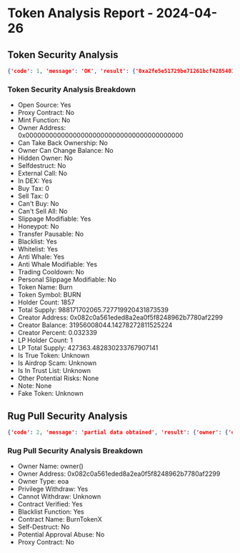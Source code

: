 # Token Analysis Report - 2024-04-26

## Token Security Analysis
```json
{'code': 1, 'message': 'OK', 'result': {'0xa2fe5e51729be71261bcf42854012827bc44c044': {'note': None, 'lp_total_supply': '427363.482830233767907141', 'lp_holders': [{'is_locked': 0, 'is_contract': 1, 'address': '0xfd235968e65b0990584585763f837a5b5330e6de', 'balance': '427363.482830233767907141', 'nft_list': [{'nft_percentage': '1.000000000000000000', 'nft_id': '689329', 'amount': '427363.482830233767907141', 'in_effect': '0', 'value': '80433.53825070754329207393'}], 'locked_detail': None, 'tag': '', 'percent': '1.000000000000000000'}], 'is_airdrop_scam': None, 'other_potential_risks': None, 'transfer_pausable': '0', 'trading_cooldown': '0', 'hidden_owner': '0', 'selfdestruct': '0', 'owner_percent': '0.000000', 'is_whitelisted': '1', 'holder_count': '1857', 'trust_list': None, 'is_honeypot': '0', 'honeypot_with_same_creator': '0', 'holders': [{'is_locked': 1, 'is_contract': 0, 'address': '0x000000000000000000000000000000000000dead', 'balance': '800049959156.074401087915147854', 'locked_detail': None, 'tag': '', 'percent': '0.809626462166045207'}, {'is_locked': 0, 'is_contract': 1, 'address': '0xd3bd242e9004fda0e076da73a84e542e8322e47d', 'balance': '103828658900', 'locked_detail': None, 'tag': '', 'percent': '0.105071475618003369'}, {'is_locked': 0, 'is_contract': 0, 'address': '0x082c0a561eded8a2ea0f5f8248962b7780af2299', 'balance': '31956008044.14278272811525224', 'locked_detail': None, 'tag': '', 'percent': '0.032338517665847150'}, {'is_locked': 0, 'is_contract': 1, 'address': '0x2be0773474d93d6b9d954ad318821b8c3f751c49', 'balance': '10000000000', 'locked_detail': None, 'tag': '', 'percent': '0.010119698812560061'}, {'is_locked': 0, 'is_contract': 1, 'address': '0xde0400e9311a874d53f3922bd6c02e327a5dff09', 'balance': '7130563612.618053259370210886', 'locked_detail': None, 'tag': 'UniswapV3', 'percent': '0.007215915612349489'}, {'is_locked': 0, 'is_contract': 1, 'address': '0xb3e65c2dfdd334d297578500d62d3ac7ef074351', 'balance': '3648885234.994774579813422331', 'locked_detail': None, 'tag': '', 'percent': '0.003692561957974456'}, {'is_locked': 0, 'is_contract': 0, 'address': '0x5b875e4bd3025a5158986f5e509e405190813a7d', 'balance': '2511459085.245735841087963356', 'locked_detail': None, 'tag': '', 'percent': '0.002541520952275445'}, {'is_locked': 0, 'is_contract': 0, 'address': '0x39d9f60ed43b831f8f3f1a32f8accda65be950e9', 'balance': '2362809815.403901050249456114', 'locked_detail': None, 'tag': '', 'percent': '0.002391092368324811'}, {'is_locked': 0, 'is_contract': 0, 'address': '0x73c514484f1f77731f7889fb7a87c413c35943a1', 'balance': '1500000000', 'locked_detail': None, 'tag': '', 'percent': '0.001517954821884009'}, {'is_locked': 0, 'is_contract': 0, 'address': '0x21830b1f4d53bd0f3d0421b77a104bd3dd0f567e', 'balance': '1500000000', 'locked_detail': None, 'tag': '', 'percent': '0.001517954821884009'}], 'dex': [{'name': 'UniswapV3', 'liquidity': '80565.51325553', 'pair': '0xde0400e9311a874d53f3922bd6c02e327a5dff09'}, {'name': 'UniswapV2', 'liquidity': '0.00000000', 'pair': '0xf464dca6c58bdebe8f01b80de3d50023a862bbc9'}], 'is_open_source': '1', 'sell_tax': '0', 'token_name': 'Burn', 'fake_token': None, 'creator_address': '0x082c0a561eded8a2ea0f5f8248962b7780af2299', 'creator_percent': '0.032339', 'is_proxy': '0', 'creator_balance': '31956008044.14278272811525224', 'is_in_dex': '1', 'owner_balance': '0', 'total_supply': '988171702065.727719920431873539', 'is_true_token': None, 'can_take_back_ownership': '0', 'is_blacklisted': '1', 'owner_address': '0x0000000000000000000000000000000000000000', 'slippage_modifiable': '1', 'buy_tax': '0', 'external_call': '0', 'cannot_sell_all': '0', 'lp_holder_count': '1', 'personal_slippage_modifiable': '0', 'is_anti_whale': '1', 'is_mintable': '0', 'owner_change_balance': '0', 'cannot_buy': '0', 'anti_whale_modifiable': '1', 'token_symbol': 'BURN'}}}
```

### Token Security Analysis Breakdown
- Open Source: Yes
- Proxy Contract: No
- Mint Function: No
- Owner Address: 0x0000000000000000000000000000000000000000
- Can Take Back Ownership: No
- Owner Can Change Balance: No
- Hidden Owner: No
- Selfdestruct: No
- External Call: No
- In DEX: Yes
- Buy Tax: 0
- Sell Tax: 0
- Can't Buy: No
- Can't Sell All: No
- Slippage Modifiable: Yes
- Honeypot: No
- Transfer Pausable: No
- Blacklist: Yes
- Whitelist: Yes
- Anti Whale: Yes
- Anti Whale Modifiable: Yes
- Trading Cooldown: No
- Personal Slippage Modifiable: No
- Token Name: Burn
- Token Symbol: BURN
- Holder Count: 1857
- Total Supply: 988171702065.727719920431873539
- Creator Address: 0x082c0a561eded8a2ea0f5f8248962b7780af2299
- Creator Balance: 31956008044.14278272811525224
- Creator Percent: 0.032339
- LP Holder Count: 1
- LP Total Supply: 427363.482830233767907141
- Is True Token: Unknown
- Is Airdrop Scam: Unknown
- Is In Trust List: Unknown
- Other Potential Risks: None
- Note: None
- Fake Token: Unknown

## Rug Pull Security Analysis
```json
{'code': 2, 'message': 'partial data obtained', 'result': {'owner': {'owner_name': 'owner()', 'owner_address': '0x082c0a561eded8a2ea0f5f8248962b7780af2299', 'owner_type': 'eoa'}, 'privilege_withdraw': 1, 'withdraw_missing': -1, 'is_open_source': 1, 'blacklist': 1, 'contract_name': 'BurnTokenX', 'selfdestruct': 0, 'is_proxy': 0, 'approval_abuse': 0}}
```

### Rug Pull Security Analysis Breakdown
- Owner Name: owner()
- Owner Address: 0x082c0a561eded8a2ea0f5f8248962b7780af2299
- Owner Type: eoa
- Privilege Withdraw: Yes
- Cannot Withdraw: Unknown
- Contract Verified: Yes
- Blacklist Function: Yes
- Contract Name: BurnTokenX
- Self-Destruct: No
- Potential Approval Abuse: No
- Proxy Contract: No
